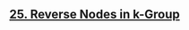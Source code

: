 ## <a href="https://leetcode.com/problems/reverse-nodes-in-k-group/">25. Reverse Nodes in k-Group</a>
